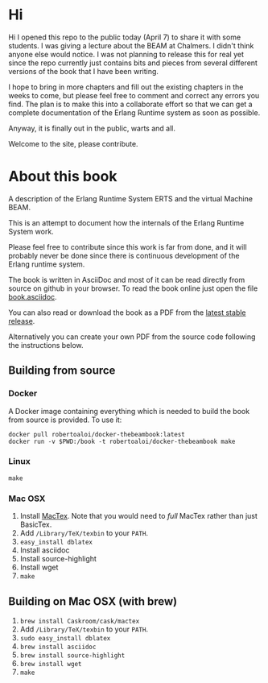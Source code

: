 # Hi

Hi I opened this repo to the public today (April 7) to share it with some students. I was giving a lecture about the BEAM at Chalmers. I didn't think anyone else would notice. I was not planning to release this for real yet since the repo currently just contains bits and pieces from several different versions of the book that I have been writing.

I hope to bring in more chapters and fill out the existing chapters in the weeks to come, but please feel free to comment and correct any errors you find. The plan is to make this into a collaborate effort so that we can get a complete documentation of the Erlang Runtime system as soon as possible.

Anyway, it is finally out in the public, warts and all.

Welcome to the site, please contribute.

# About this book
A description of the Erlang Runtime System ERTS and the virtual Machine BEAM.

This is an attempt to document how the internals of the Erlang Runtime
System work.

Please feel free to contribute since this work is far from done, and
it will probably never be done since there is continuous development
of the Erlang runtime system.

The book is written in AsciiDoc and most of it can be read directly
from source on github in your browser. To read the book online just
open the file [book.asciidoc](book.asciidoc).

You can also read or download the book as a PDF from the [latest
stable release](https://github.com/happi/theBeamBook/releases/latest).

Alternatively you can create your own PDF from the source code
following the instructions below.

## Building from source

### Docker

A Docker image containing everything
which is needed to build the book from source is provided. To use it:

```shell
docker pull robertoaloi/docker-thebeambook:latest
docker run -v $PWD:/book -t robertoaloi/docker-thebeambook make
```

### Linux

```shell
make
```

### Mac OSX

1. Install [MacTex](http://www.tug.org/mactex/). Note that you would need to _full_ MacTex rather than just BasicTex.
1. Add `/Library/TeX/texbin` to your `PATH`.
1. `easy_install dblatex`
1. Install asciidoc
1. Install source-highlight
1. Install wget
1. `make`

## Building on Mac OSX (with brew)

1. `brew install Caskroom/cask/mactex`
1. Add `/Library/TeX/texbin` to your `PATH`.
1. `sudo easy_install dblatex`
1. `brew install asciidoc`
1. `brew install source-highlight`
1. `brew install wget`
1. `make`
